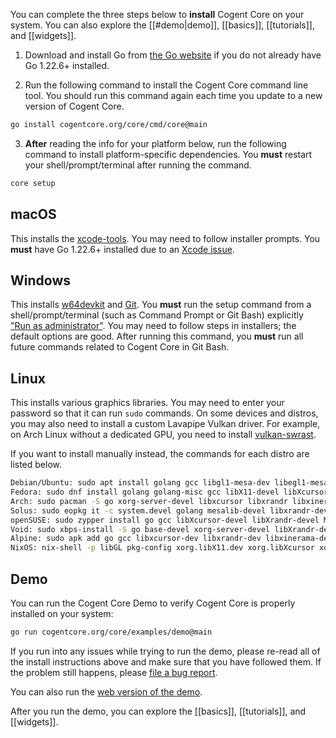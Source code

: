 You can complete the three steps below to **install** Cogent Core on your system. You can also explore the [[#demo|demo]], [[basics]], [[tutorials]], and [[widgets]].

1. Download and install Go from [the Go website](https://go.dev/doc/install) if you do not already have Go 1.22.6+ installed.

2. Run the following command to install the Cogent Core command line tool. You should run this command again each time you update to a new version of Cogent Core.

```sh
go install cogentcore.org/core/cmd/core@main
```

3. **After** reading the info for your platform below, run the following command to install platform-specific dependencies. You **must** restart your shell/prompt/terminal after running the command.

```sh
core setup
```

## macOS

This installs the [xcode-tools](https://mac.install.guide/commandlinetools/4). You may need to follow installer prompts. You **must** have Go 1.22.6+ installed due to an [Xcode issue](https://github.com/golang/go/issues/68088).

## Windows

This installs [w64devkit](https://github.com/skeeto/w64devkit) and [Git](https://git-scm.com/download/win). You **must** run the setup command from a shell/prompt/terminal (such as Command Prompt or Git Bash) explicitly ["Run as administrator"](https://www.howtogeek.com/194041/how-to-open-the-command-prompt-as-administrator-in-windows-10/). You may need to follow steps in installers; the default options are good. After running this command, you **must** run all future commands related to Cogent Core in Git Bash.

## Linux

This installs various graphics libraries. You may need to enter your password so that it can run `sudo` commands. On some devices and distros, you may also need to install a custom Lavapipe Vulkan driver. For example, on Arch Linux without a dedicated GPU, you need to install [vulkan-swrast](https://archlinux.org/packages/extra/x86_64/vulkan-swrast/).

If you want to install manually instead, the commands for each distro are listed below.

<!-- To update this, copy the output of [cogentcore.org/core/cmd/core/cmd.TestLinuxDistroString]; DO NOT EDIT manually -->

```sh
Debian/Ubuntu: sudo apt install golang gcc libgl1-mesa-dev libegl1-mesa-dev mesa-vulkan-drivers xorg-dev
Fedora: sudo dnf install golang golang-misc gcc libX11-devel libXcursor-devel libXrandr-devel libXinerama-devel mesa-libGL-devel libXi-devel libXxf86vm-devel
Arch: sudo pacman -S go xorg-server-devel libxcursor libxrandr libxinerama libxi vulkan-swrast
Solus: sudo eopkg it -c system.devel golang mesalib-devel libxrandr-devel libxcursor-devel libxi-devel libxinerama-devel
openSUSE: sudo zypper install go gcc libXcursor-devel libXrandr-devel Mesa-libGL-devel libXi-devel libXinerama-devel libXxf86vm-devel
Void: sudo xbps-install -S go base-devel xorg-server-devel libXrandr-devel libXcursor-devel libXinerama-devel
Alpine: sudo apk add go gcc libxcursor-dev libxrandr-dev libxinerama-dev libxi-dev linux-headers mesa-dev
NixOS: nix-shell -p libGL pkg-config xorg.libX11.dev xorg.libXcursor xorg.libXi xorg.libXinerama xorg.libXrandr xorg.libXxf86vm
```

## Demo

You can run the Cogent Core Demo to verify Cogent Core is properly installed on your system:

```sh
go run cogentcore.org/core/examples/demo@main
```

If you run into any issues while trying to run the demo, please re-read all of the install instructions above and make sure that you have followed them. If the problem still happens, please [file a bug report](https://github.com/cogentcore/core/issues/new?assignees=&labels=bug&projects=&template=bug_report.yml).

You can also run the [web version of the demo](https://cogentcore.org/core/demo).

After you run the demo, you can explore the [[basics]], [[tutorials]], and [[widgets]].

